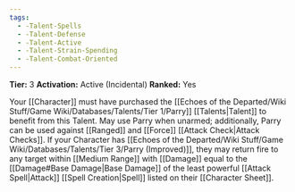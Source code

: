 ```yaml
---
tags:
  - -Talent-Spells
  - -Talent-Defense
  - -Talent-Active
  - -Talent-Strain-Spending
  - -Talent-Combat-Oriented
---
```

**Tier:** 3
**Activation:** Active (Incidental)
**Ranked:** Yes

Your [[Character]] must have purchased the [[Echoes of the Departed/Wiki Stuff/Game Wiki/Databases/Talents/Tier 1/Parry]] [[Talents|Talent]] to benefit from this Talent. May use Parry when unarmed; additionally, Parry can be used against [[Ranged]] and [[Force]] [[Attack Check|Attack Checks]]. If your Character has [[Echoes of the Departed/Wiki Stuff/Game Wiki/Databases/Talents/Tier 3/Parry (Improved)]], they may return fire to any target within [[Medium Range]] with [[Damage]] equal to the [[Damage#Base Damage|Base Damage]] of the least powerful [[Attack Spell|Attack]] [[Spell Creation|Spell]] listed on their [[Character Sheet]].